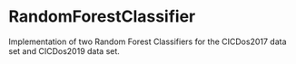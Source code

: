 # RandomForestClassifier
Implementation of two Random Forest Classifiers for the CICDos2017 data set and CICDos2019 data set.
